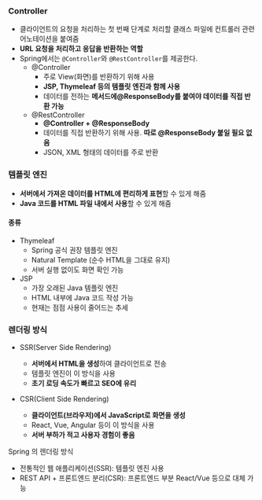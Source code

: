 ### Controller
- 클라이언트의 요청을 처리하는 첫 번째 단계로 처리할 클래스 파일에 컨트롤러 관련 어노테이션을 붙여줌
- **URL 요청을 처리하고 응답을 반환하는 역할**
- Spring에서는 `@Controller`와 `@RestController`를 제공한다.
    - @Controller
        - 주로 View(화면)를 반환하기 위해 사용
        - **JSP, Thymeleaf 등의 템플릿 엔진과 함께 사용**
        - 데이터를 전하는 **메서드에@ResponseBody를 붙여야 데이터를 직접 반환 가능**
    - @RestController
        - **@Controller + @ResponseBody**
        - 데이터를 직접 반환하기 위해 사용. **따로 @ResponseBody 붙일 필요 없음**
        - JSON, XML 형태의 데이터를 주로 반환

### 템플릿 엔진
- **서버에서 가져온 데이터를 HTML에 편리하게 표현**할 수 있게 해줌
- **Java 코드를 HTML 파일 내에서 사용**할 수 있게 해줌
#### 종류
- Thymeleaf
	- Spring 공식 권장 템플릿 엔진
    - Natural Template (순수 HTML을 그대로 유지)
    - 서버 실행 없이도 화면 확인 가능    
-  JSP
    - 가장 오래된 Java 템플릿 엔진
    - HTML 내부에 Java 코드 작성 가능
    - 현재는 점점 사용이 줄어드는 추세


### 렌더링 방식
- SSR(Server Side Rendering)
    - **서버에서 HTML을 생성**하여 클라이언트로 전송
    - 템플릿 엔진이 이 방식을 사용
    - **초기 로딩 속도가 빠르고 SEO에 유리**
    
- CSR(Client Side Rendering)
    - **클라이언트(브라우저)에서 JavaScript로 화면을 생성**
    - React, Vue, Angular 등이 이 방식을 사용
    - **서버 부하가 적고 사용자 경험이 좋음**


Spring 의 렌더링 방식
- 전통적인 웹 애플리케이션(SSR): 템플릿 엔진 사용
- REST API + 프론트엔드 분리(CSR): 프론트엔드 부분 React/Vue 등으로 대체 가능